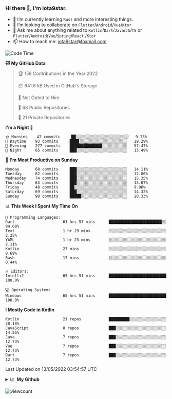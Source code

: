### Hi there 👋, I'm iota9star.

- 🌱 I’m currently learning `Rust` and more interesting things.
- 👯 I’m looking to collaborate on `Flutter`/`Android`/`Vue`/`Ktor`
- 💬 Ask me about anything related to `Kotlin`/`Dart`/`Java`/`JS`/`TS` or `Flutter`/`Android`/`Vue`/`Spring`/`React`
  /`Ktor`
- 📫 How to reach me: [iota9star@foxmail.com](iota9star@foxmail.com)



<!--START_SECTION:waka-->
![Code Time](http://img.shields.io/badge/Code%20Time-2%2C943%20hrs%2027%20mins-blue)

**🐱 My GitHub Data** 

> 🏆 158 Contributions in the Year 2022
 > 
> 📦 841.6 kB Used in GitHub's Storage 
 > 
> 🚫 Not Opted to Hire
 > 
> 📜 68 Public Repositories 
 > 
> 🔑 21 Private Repositories  
 > 
**I'm a Night 🦉** 

```text
🌞 Morning    47 commits     ██░░░░░░░░░░░░░░░░░░░░░░░   9.75% 
🌆 Daytime    93 commits     ████░░░░░░░░░░░░░░░░░░░░░   19.29% 
🌃 Evening    277 commits    ██████████████░░░░░░░░░░░   57.47% 
🌙 Night      65 commits     ███░░░░░░░░░░░░░░░░░░░░░░   13.49%

```
📅 **I'm Most Productive on Sunday** 

```text
Monday       68 commits     ███░░░░░░░░░░░░░░░░░░░░░░   14.11% 
Tuesday      62 commits     ███░░░░░░░░░░░░░░░░░░░░░░   12.86% 
Wednesday    74 commits     ███░░░░░░░░░░░░░░░░░░░░░░   15.35% 
Thursday     63 commits     ███░░░░░░░░░░░░░░░░░░░░░░   13.07% 
Friday       48 commits     ██░░░░░░░░░░░░░░░░░░░░░░░   9.96% 
Saturday     69 commits     ███░░░░░░░░░░░░░░░░░░░░░░   14.32% 
Sunday       98 commits     █████░░░░░░░░░░░░░░░░░░░░   20.33%

```


📊 **This Week I Spent My Time On** 

```text
💬 Programming Languages: 
Dart                     61 hrs 57 mins      ███████████████████████░░   94.08% 
Text                     1 hr 29 mins        ░░░░░░░░░░░░░░░░░░░░░░░░░   2.25% 
YAML                     1 hr 23 mins        ░░░░░░░░░░░░░░░░░░░░░░░░░   2.11% 
Kotlin                   27 mins             ░░░░░░░░░░░░░░░░░░░░░░░░░   0.69% 
Bash                     17 mins             ░░░░░░░░░░░░░░░░░░░░░░░░░   0.44%

🔥 Editors: 
IntelliJ                 65 hrs 51 mins      █████████████████████████   100.0%

💻 Operating System: 
Windows                  65 hrs 51 mins      █████████████████████████   100.0%

```

**I Mostly Code in Kotlin** 

```text
Kotlin                   21 repos            █████████░░░░░░░░░░░░░░░░   38.18% 
JavaScript               8 repos             ███░░░░░░░░░░░░░░░░░░░░░░   14.55% 
Java                     7 repos             ███░░░░░░░░░░░░░░░░░░░░░░   12.73% 
Vue                      7 repos             ███░░░░░░░░░░░░░░░░░░░░░░   12.73% 
Dart                     7 repos             ███░░░░░░░░░░░░░░░░░░░░░░   12.73%

```



 Last Updated on 13/05/2022 03:54:57 UTC
<!--END_SECTION:waka-->

<details>
  <summary><b>📈&nbsp;&nbsp;My Github</b></summary>
  <br>
  <img src='https://github-profile-trophy.vercel.app/?username=iota9star'>
  <img src='https://bad-apple-github-readme.vercel.app/api?show_bg=1&username=iota9star&hide_title=true'>
  <img src='http://cr-skills-chart-widget.azurewebsites.net/api/api?username=iota9star'>
</details>


![viewcount](https://count.getloli.com/get/@iota9star?theme=rule34)
